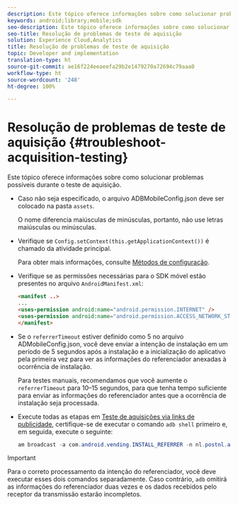 ```yaml
---
description: Este tópico oferece informações sobre como solucionar problemas possíveis durante o teste de aquisição.
keywords: android;library;mobile;sdk
seo-description: Este tópico oferece informações sobre como solucionar problemas possíveis durante o teste de aquisição.
seo-title: Resolução de problemas de teste de aquisição
solution: Experience Cloud,Analytics
title: Resolução de problemas de teste de aquisição
topic: Developer and implementation
translation-type: ht
source-git-commit: ae16f224eeaeefa29b2e1479270a72694c79aaa0
workflow-type: ht
source-wordcount: '248'
ht-degree: 100%

---
```



# Resolução de problemas de teste de aquisição {#troubleshoot-acquisition-testing}

Este tópico oferece informações sobre como solucionar problemas possíveis durante o teste de aquisição.

* Caso não seja especificado, o arquivo ADBMobileConfig.json deve ser colocado na pasta `assets`.

   O nome diferencia maiúsculas de minúsculas, portanto, não use letras maiúsculas ou minúsculas.

* Verifique se `Config.setContext(this.getApplicationContext())` é chamado da atividade principal.

   Para obter mais informações, consulte [Métodos de configuração](https://docs.adobe.com/content/help/pt-BR/mobile-services/android/configuration-android/methods.html).

* Verifique se as permissões necessárias para o SDK móvel estão presentes no arquivo `AndroidManifest.xml`:

   ```html
   <manifest ..>
   ... 
   <uses-permission android:name="android.permission.INTERNET" />
   <uses-permission android:name="android.permission.ACCESS_NETWORK_STATE" />
   </manifest>
   ```

* Se o `referrerTimeout` estiver definido como 5 no arquivo ADMobileConfig.json, você deve enviar a intenção de instalação em um período de 5 segundos após a instalação e a inicialização do aplicativo pela primeira vez para ver as informações do referenciador anexadas à ocorrência de instalação.

   Para testes manuais, recomendamos que você aumente o `referrerTimeout` para 10–15 segundos, para que tenha tempo suficiente para enviar as informações do referenciador antes que a ocorrência de instalação seja processada.

* Execute todas as etapas em [Teste de aquisições via links de publicidade](https://docs.adobe.com/content/help/pt-BR/mobile-services/android/acquisition-android/t-testing-marketing-link-acquisition.html), certifique-se de executar o comando `adb shell` primeiro e, em seguida, execute o seguinte:

   ```java
   am broadcast -a com.android.vending.INSTALL_REFERRER -n nl.postnl.app/.tracking.AdobeAcquisitionLinkBroadcastReceiver --es "referrer" "utm_source=adb_acq_v3&utm_campaign=adb_acq_v3&utm_content=<the newly generated id at step #7>"
   ```

>[!IMPORTANT]
>
>Para o correto processamento da intenção do referenciador, você deve executar esses dois comandos separadamente. Caso contrário, `adb` omitirá as informações do referenciador duas vezes e os dados recebidos pelo receptor da transmissão estarão incompletos.

